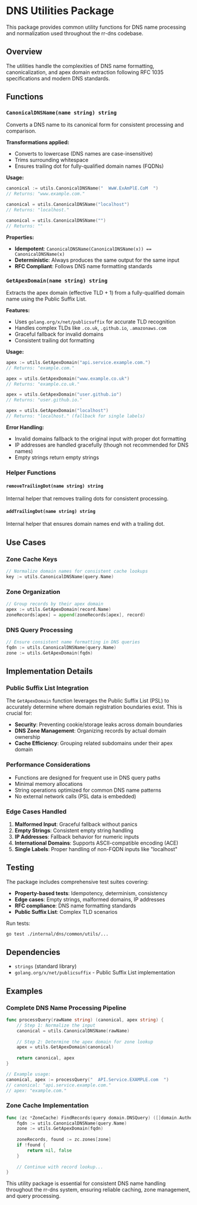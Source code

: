 # DNS Utilities Package

This package provides common utility functions for DNS name processing and normalization used throughout the rr-dns codebase.

## Overview

The utilities handle the complexities of DNS name formatting, canonicalization, and apex domain extraction following RFC 1035 specifications and modern DNS standards.

## Functions

### `CanonicalDNSName(name string) string`

Converts a DNS name to its canonical form for consistent processing and comparison.

**Transformations applied:**
- Converts to lowercase (DNS names are case-insensitive)
- Trims surrounding whitespace
- Ensures trailing dot for fully-qualified domain names (FQDNs)

**Usage:**
```go
canonical := utils.CanonicalDNSName("  WwW.ExAmPlE.CoM  ")
// Returns: "www.example.com."

canonical = utils.CanonicalDNSName("localhost")
// Returns: "localhost."

canonical = utils.CanonicalDNSName("")
// Returns: ""
```

**Properties:**
- **Idempotent**: `CanonicalDNSName(CanonicalDNSName(x)) == CanonicalDNSName(x)`
- **Deterministic**: Always produces the same output for the same input
- **RFC Compliant**: Follows DNS name formatting standards

### `GetApexDomain(name string) string`

Extracts the apex domain (effective TLD + 1) from a fully-qualified domain name using the Public Suffix List.

**Features:**
- Uses `golang.org/x/net/publicsuffix` for accurate TLD recognition
- Handles complex TLDs like `.co.uk`, `.github.io`, `.amazonaws.com`
- Graceful fallback for invalid domains
- Consistent trailing dot formatting

**Usage:**
```go
apex := utils.GetApexDomain("api.service.example.com.")
// Returns: "example.com."

apex = utils.GetApexDomain("www.example.co.uk")
// Returns: "example.co.uk."

apex = utils.GetApexDomain("user.github.io")
// Returns: "user.github.io."

apex = utils.GetApexDomain("localhost")
// Returns: "localhost." (fallback for single labels)
```

**Error Handling:**
- Invalid domains fallback to the original input with proper dot formatting
- IP addresses are handled gracefully (though not recommended for DNS names)
- Empty strings return empty strings

### Helper Functions

#### `removeTrailingDot(name string) string`
Internal helper that removes trailing dots for consistent processing.

#### `addTrailingDot(name string) string`
Internal helper that ensures domain names end with a trailing dot.

## Use Cases

### Zone Cache Keys
```go
// Normalize domain names for consistent cache lookups
key := utils.CanonicalDNSName(query.Name)
```

### Zone Organization
```go
// Group records by their apex domain
apex := utils.GetApexDomain(record.Name)
zoneRecords[apex] = append(zoneRecords[apex], record)
```

### DNS Query Processing
```go
// Ensure consistent name formatting in DNS queries
fqdn := utils.CanonicalDNSName(query.Name)
zone := utils.GetApexDomain(fqdn)
```

## Implementation Details

### Public Suffix List Integration

The `GetApexDomain` function leverages the Public Suffix List (PSL) to accurately determine where domain registration boundaries exist. This is crucial for:

- **Security**: Preventing cookie/storage leaks across domain boundaries
- **DNS Zone Management**: Organizing records by actual domain ownership
- **Cache Efficiency**: Grouping related subdomains under their apex domain

### Performance Considerations

- Functions are designed for frequent use in DNS query paths
- Minimal memory allocations
- String operations optimized for common DNS name patterns
- No external network calls (PSL data is embedded)

### Edge Cases Handled

1. **Malformed Input**: Graceful fallback without panics
2. **Empty Strings**: Consistent empty string handling
3. **IP Addresses**: Fallback behavior for numeric inputs
4. **International Domains**: Supports ASCII-compatible encoding (ACE)
5. **Single Labels**: Proper handling of non-FQDN inputs like "localhost"

## Testing

The package includes comprehensive test suites covering:

- **Property-based tests**: Idempotency, determinism, consistency
- **Edge cases**: Empty strings, malformed domains, IP addresses
- **RFC compliance**: DNS name formatting standards
- **Public Suffix List**: Complex TLD scenarios

Run tests:
```bash
go test ./internal/dns/common/utils/...
```

## Dependencies

- `strings` (standard library)
- `golang.org/x/net/publicsuffix` - Public Suffix List implementation

## Examples

### Complete DNS Name Processing Pipeline
```go
func processQuery(rawName string) (canonical, apex string) {
    // Step 1: Normalize the input
    canonical = utils.CanonicalDNSName(rawName)
    
    // Step 2: Determine the apex domain for zone lookup
    apex = utils.GetApexDomain(canonical)
    
    return canonical, apex
}

// Example usage:
canonical, apex := processQuery("  API.Service.EXAMPLE.com  ")
// canonical: "api.service.example.com."
// apex: "example.com."
```

### Zone Cache Implementation
```go
func (zc *ZoneCache) FindRecords(query domain.DNSQuery) ([]domain.AuthoritativeRecord, bool) {
    fqdn := utils.CanonicalDNSName(query.Name)
    zone := utils.GetApexDomain(fqdn)
    
    zoneRecords, found := zc.zones[zone]
    if !found {
        return nil, false
    }
    
    // Continue with record lookup...
}
```

This utility package is essential for consistent DNS name handling throughout the rr-dns system, ensuring reliable caching, zone management, and query processing.